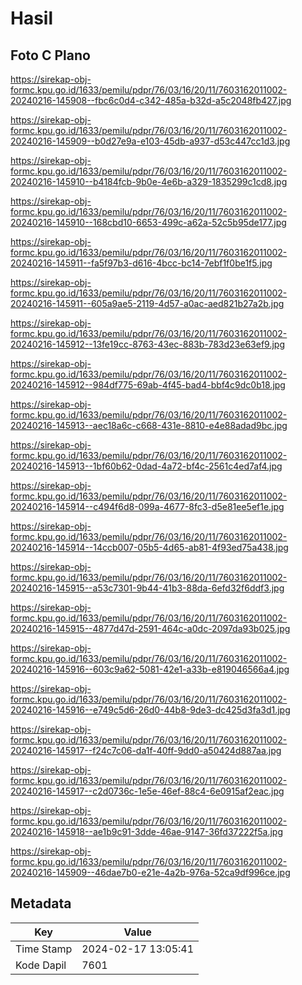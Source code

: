 # Hasil

## Foto C Plano

https://sirekap-obj-formc.kpu.go.id/1633/pemilu/pdpr/76/03/16/20/11/7603162011002-20240216-145908--fbc6c0d4-c342-485a-b32d-a5c2048fb427.jpg

https://sirekap-obj-formc.kpu.go.id/1633/pemilu/pdpr/76/03/16/20/11/7603162011002-20240216-145909--b0d27e9a-e103-45db-a937-d53c447cc1d3.jpg

https://sirekap-obj-formc.kpu.go.id/1633/pemilu/pdpr/76/03/16/20/11/7603162011002-20240216-145910--b4184fcb-9b0e-4e6b-a329-1835299c1cd8.jpg

https://sirekap-obj-formc.kpu.go.id/1633/pemilu/pdpr/76/03/16/20/11/7603162011002-20240216-145910--168cbd10-6653-499c-a62a-52c5b95de177.jpg

https://sirekap-obj-formc.kpu.go.id/1633/pemilu/pdpr/76/03/16/20/11/7603162011002-20240216-145911--fa5f97b3-d616-4bcc-bc14-7ebf1f0be1f5.jpg

https://sirekap-obj-formc.kpu.go.id/1633/pemilu/pdpr/76/03/16/20/11/7603162011002-20240216-145911--605a9ae5-2119-4d57-a0ac-aed821b27a2b.jpg

https://sirekap-obj-formc.kpu.go.id/1633/pemilu/pdpr/76/03/16/20/11/7603162011002-20240216-145912--13fe19cc-8763-43ec-883b-783d23e63ef9.jpg

https://sirekap-obj-formc.kpu.go.id/1633/pemilu/pdpr/76/03/16/20/11/7603162011002-20240216-145912--984df775-69ab-4f45-bad4-bbf4c9dc0b18.jpg

https://sirekap-obj-formc.kpu.go.id/1633/pemilu/pdpr/76/03/16/20/11/7603162011002-20240216-145913--aec18a6c-c668-431e-8810-e4e88adad9bc.jpg

https://sirekap-obj-formc.kpu.go.id/1633/pemilu/pdpr/76/03/16/20/11/7603162011002-20240216-145913--1bf60b62-0dad-4a72-bf4c-2561c4ed7af4.jpg

https://sirekap-obj-formc.kpu.go.id/1633/pemilu/pdpr/76/03/16/20/11/7603162011002-20240216-145914--c494f6d8-099a-4677-8fc3-d5e81ee5ef1e.jpg

https://sirekap-obj-formc.kpu.go.id/1633/pemilu/pdpr/76/03/16/20/11/7603162011002-20240216-145914--14ccb007-05b5-4d65-ab81-4f93ed75a438.jpg

https://sirekap-obj-formc.kpu.go.id/1633/pemilu/pdpr/76/03/16/20/11/7603162011002-20240216-145915--a53c7301-9b44-41b3-88da-6efd32f6ddf3.jpg

https://sirekap-obj-formc.kpu.go.id/1633/pemilu/pdpr/76/03/16/20/11/7603162011002-20240216-145915--4877d47d-2591-464c-a0dc-2097da93b025.jpg

https://sirekap-obj-formc.kpu.go.id/1633/pemilu/pdpr/76/03/16/20/11/7603162011002-20240216-145916--603c9a62-5081-42e1-a33b-e819046566a4.jpg

https://sirekap-obj-formc.kpu.go.id/1633/pemilu/pdpr/76/03/16/20/11/7603162011002-20240216-145916--e749c5d6-26d0-44b8-9de3-dc425d3fa3d1.jpg

https://sirekap-obj-formc.kpu.go.id/1633/pemilu/pdpr/76/03/16/20/11/7603162011002-20240216-145917--f24c7c06-da1f-40ff-9dd0-a50424d887aa.jpg

https://sirekap-obj-formc.kpu.go.id/1633/pemilu/pdpr/76/03/16/20/11/7603162011002-20240216-145917--c2d0736c-1e5e-46ef-88c4-6e0915af2eac.jpg

https://sirekap-obj-formc.kpu.go.id/1633/pemilu/pdpr/76/03/16/20/11/7603162011002-20240216-145918--ae1b9c91-3dde-46ae-9147-36fd37222f5a.jpg

https://sirekap-obj-formc.kpu.go.id/1633/pemilu/pdpr/76/03/16/20/11/7603162011002-20240216-145909--46dae7b0-e21e-4a2b-976a-52ca9df996ce.jpg


## Metadata

| Key        | Value               |
| ---------- | ------------------- |
| Time Stamp | 2024-02-17 13:05:41 |
| Kode Dapil | 7601                |



